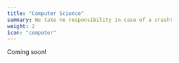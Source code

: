 ```yaml
---
title: "Computer Science"
summary: We take no responsibility in case of a crash!
weight: 2
icon: "computer"
---
```


Coming soon!

